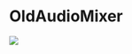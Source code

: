 # OldAudioMixer
![](https://raw.githubusercontent.com/TheTeamByte/Scripts/master/img/OldAudioMixer.png)
